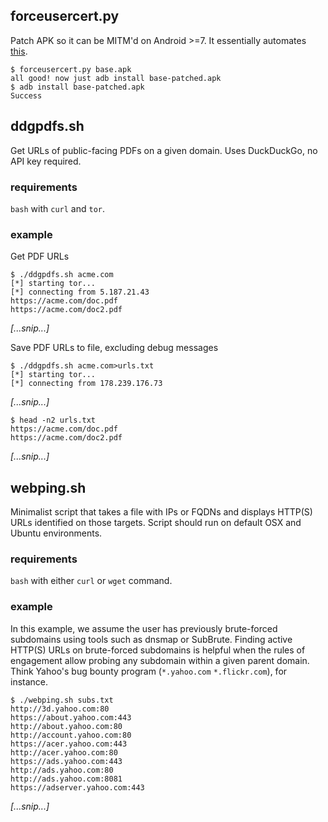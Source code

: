 ## forceusercert.py
Patch APK so it can be MITM'd on Android >=7. It essentially automates [this](https://github.com/pagvac/how-tos/blob/master/android-7-apps-mitm.md).
```
$ forceusercert.py base.apk 
all good! now just adb install base-patched.apk
$ adb install base-patched.apk
Success
```

## ddgpdfs.sh
Get URLs of public-facing PDFs on a given domain. Uses DuckDuckGo, no API key required.

### requirements
`bash` with `curl` and `tor`.

### example
Get PDF URLs
```
$ ./ddgpdfs.sh acme.com
[*] starting tor...
[*] connecting from 5.187.21.43
https://acme.com/doc.pdf
https://acme.com/doc2.pdf
```
_[...snip...]_

Save PDF URLs to file, excluding debug messages
```
$ ./ddgpdfs.sh acme.com>urls.txt
[*] starting tor...
[*] connecting from 178.239.176.73
```
_[...snip...]_

```
$ head -n2 urls.txt
https://acme.com/doc.pdf
https://acme.com/doc2.pdf
```
_[...snip...]_

## webping.sh
Minimalist script that takes a file with IPs or FQDNs and displays HTTP(S) URLs identified on those targets. Script should run on default OSX and Ubuntu environments.

### requirements
`bash` with either `curl` or `wget` command.

### example
In this example, we assume the user has previously brute-forced subdomains using tools such as dnsmap or SubBrute. Finding active HTTP(S) URLs on brute-forced subdomains is helpful when the rules of engagement allow probing any subdomain within a given parent domain. Think Yahoo's bug bounty program (`*.yahoo.com` `*.flickr.com`), for instance.
```
$ ./webping.sh subs.txt
http://3d.yahoo.com:80
https://about.yahoo.com:443
http://about.yahoo.com:80
http://account.yahoo.com:80
https://acer.yahoo.com:443
http://acer.yahoo.com:80
https://ads.yahoo.com:443
http://ads.yahoo.com:80
http://ads.yahoo.com:8081
https://adserver.yahoo.com:443
```
_[...snip...]_
